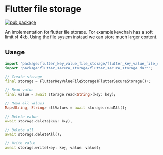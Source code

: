 # Flutter file storage

[![pub package](https://img.shields.io/pub/v/flutter_key_value_file_storage.svg)](https://pub.dartlang.org/packages/flutter_key_value_file_storage)

An implementation for flutter file storage. For example keychain has a soft limit of 4kb. Using the file system instead we can store much larger content.
## Usage

```dart
import 'package:flutter_key_value_file_storage/flutter_key_value_file_storage.dart';
import 'package:flutter_secure_storage/flutter_secure_storage.dart';

// Create storage
final storage = FlutterKeyValueFileStorage(FlutterSecureStorage());

// Read value
final value = await storage.read<String>(key: key);

// Read all values
Map<String, String> allValues = await storage.readAll();

// Delete value
await storage.delete(key: key);

// Delete all
await storage.deleteAll();

// Write value
await storage.write(key: key, value: value);
```